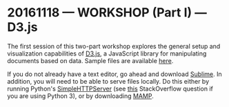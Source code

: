# 20161118 &mdash; WORKSHOP (Part I) &mdash; D3.js

The first session of this two-part workshop explores the general setup and visualization capabilities of [D3.js](https://d3js.org/), a JavaScript library for manipulating documents based on data. Sample files are available [here](https://github.com/emilyfuhrman/map-club/tree/master/2016_Fall/Session_08/Examples).

If you do not already have a text editor, go ahead and download [Sublime](https://www.sublimetext.com/). In addition, you will need to be able to serve files locally. Do this either by running Python's [SimpleHTTPServer](https://docs.python.org/2/library/simplehttpserver.html) (see [this](http://stackoverflow.com/questions/7943751/what-is-the-python3-equivalent-of-python-m-simplehttpserver) StackOverflow question if you are using Python 3), or by downloading [MAMP](https://www.mamp.info/en/). 